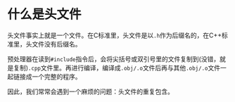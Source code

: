 # 什么是头文件

头文件事实上就是一个文件。在C标准里，头文件是以`.h`作为后缀名的，在C++标准里，头文件没有后缀名。

预处理器在读到`#include`指令后，会将尖括号或双引号里的文件复制到(没错，就是复制)`.cpp`文件里。再进行编译，编译成`.obj/.o`文件后再与其他`.obj/.o`文件一起链接成一个完整的程序。

因此，我们常常会遇到一个麻烦的问题：头文件的重复包含。